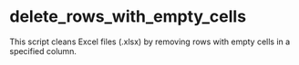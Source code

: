 # delete_rows_with_empty_cells
This script cleans Excel files (.xlsx) by removing rows with empty cells in a specified column.
